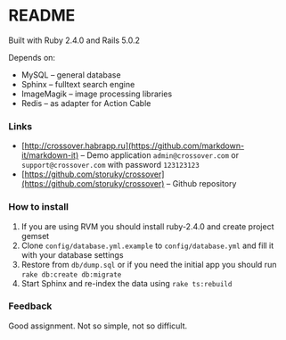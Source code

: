 # README

Built with Ruby 2.4.0 and Rails 5.0.2

Depends on:
 * MySQL – general database
 * Sphinx – fulltext search engine
 * ImageMagik – image processing libraries
 * Redis – as adapter for Action Cable

### Links
 * [http://crossover.habrapp.ru](https://github.com/markdown-it/markdown-it) – Demo application `admin@crossover.com` or `support@crossover.com` with password `123123123`
 * [https://github.com/storuky/crossover](https://github.com/storuky/crossover) – Github repository

### How to install
1. If you are using RVM you should install ruby-2.4.0 and create project gemset
2. Clone `config/database.yml.example` to `config/database.yml` and fill it with your database settings
3. Restore from `db/dump.sql` or if you need the initial app you should run `rake db:create db:migrate`
4. Start Sphinx and re-index the data using `rake ts:rebuild`

### Feedback
Good assignment. Not so simple, not so difficult.